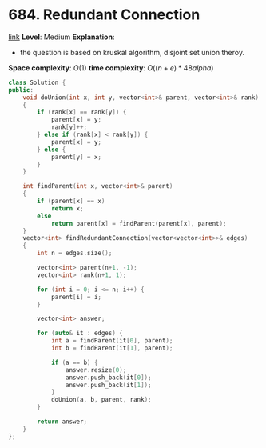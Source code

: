 # 684. Redundant Connection

[link](https://leetcode.com/problems/redundant-connection/)
**Level**: Medium 
**Explanation**:
- the question is based on kruskal algorithm, disjoint set union theroy.

**Space complexity**: $O(1)$
**time complexity**: $O((n + e) * 4 8 alpha)$

```cpp
class Solution {
public:
    void doUnion(int x, int y, vector<int>& parent, vector<int>& rank)
    {
        if (rank[x] == rank[y]) {
            parent[x] = y;
            rank[y]++;
        } else if (rank[x] < rank[y]) {
            parent[x] = y;
        } else {
            parent[y] = x;
        }
    }

    int findParent(int x, vector<int>& parent)
    {
        if (parent[x] == x)
            return x;
        else
            return parent[x] = findParent(parent[x], parent);
    }
    vector<int> findRedundantConnection(vector<vector<int>>& edges)
    {
        int n = edges.size();

        vector<int> parent(n+1, -1);
        vector<int> rank(n+1, 1);

        for (int i = 0; i <= n; i++) {
            parent[i] = i;
        }

        vector<int> answer;

        for (auto& it : edges) {
            int a = findParent(it[0], parent);
            int b = findParent(it[1], parent);

            if (a == b) {
                answer.resize(0);
                answer.push_back(it[0]);
                answer.push_back(it[1]);
            }
            doUnion(a, b, parent, rank);
        }

        return answer;
    }
};
```

